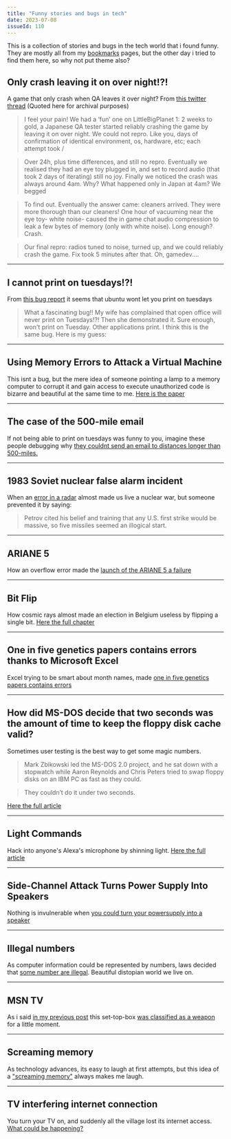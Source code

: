 ```yaml
---
title: "Funny stories and bugs in tech"
date: 2023-07-08
issueId: 110
---
```


This is a collection of stories and bugs in the tech world that i found funny. They are mostly all from my [bookmarks](/bookmarks) pages, but the other day i tried to find them here, so why not put theme also?

## Only crash leaving it on over night!?!

A game that only crash when QA leaves it over night? From [this twitter thread](https://twitter.com/mmalex/status/1066111290580582403) (Quoted here for archival purposes)

> I feel your pain! We had a ‘fun’ one on LittleBigPlanet 1: 2 weeks to gold, a Japanese QA tester started reliably crashing the game by leaving it on over night. We could not repro. Like you, days of confirmation of identical environment, os, hardware, etc; each attempt took /

> Over 24h, plus time differences, and still no repro. Eventually we realised they had an eye toy plugged in, and set to record audio (that took 2 days of iterating) still no joy. Finally we noticed the crash was always around 4am. Why? What happened only in Japan at 4am? We begged

> To find out. Eventually the answer came: cleaners arrived. They were more thorough than our cleaners! One hour of vacuuming near the eye toy- white noise- caused the in game chat audio compression to leak a few bytes of memory (only with white noise). Long enough? Crash.

> Our final repro: radios tuned to noise, turned up, and we could reliably crash the game. Fix took 5 minutes after that. Oh, gamedev....

---

## I cannot print on tuesdays!?!

From [this bug report](https://bugs.launchpad.net/ubuntu/+source/cupsys/+bug/255161/comments/28) it seems that ubuntu wont let you print on tuesdays

> What a fascinating bug!! My wife has complained that open office will never print on Tuesdays!?! Then she demonstrated it. Sure enough, won't print on Tuesday. Other applications print. I think this is the same bug. Here is my guess:

---

## Using Memory Errors to Attack a Virtual Machine
This isnt a bug, but the mere idea of someone pointing a lamp to a memory computer to corrupt it and gain access to execute unauthorized code is bizarre and beautiful at the same time to me. [Here is the paper](https://www.cs.princeton.edu/~appel/papers/memerr.pdf)

---

## The case of the 500-mile email
If not being able to print on tuesdays was funny to you, imagine these people debugging why [they couldnt send an email to distances longer than 500-miles.](https://www.ibiblio.org/harris/500milemail.html)

---

## 1983 Soviet nuclear false alarm incident
When an [error in a radar](https://en.wikipedia.org/wiki/1983_Soviet_nuclear_false_alarm_incident) almost made us live a nuclear war, but someone prevented it by saying:

> Petrov cited his belief and training that any U.S. first strike would be massive, so five missiles seemed an illogical start.

---

## ARIANE 5
How an overflow error made the [launch of the ARIANE 5 a failure](https://www-users.cse.umn.edu/~arnold/disasters/ariane5rep.html)

---

## Bit Flip
How cosmic rays almost made an election in Belgium useless by flipping a single bit. [Here the full chapter](https://radiolab.org/podcast/bit-flip)

---

## One in five genetics papers contains errors thanks to Microsoft Excel
Excel trying to be smart about month names, made [one in five genetics papers contains errors](https://www.science.org/content/article/one-five-genetics-papers-contains-errors-thanks-microsoft-excel)

---

## How did MS-DOS decide that two seconds was the amount of time to keep the floppy disk cache valid?
Sometimes user testing is the best way to get some magic numbers.

> Mark Zbikowski led the MS-DOS 2.0 project, and he sat down with a stopwatch while Aaron Reynolds and Chris Peters tried to swap floppy disks on an IBM PC as fast as they could.

> They couldn’t do it under two seconds.

[Here the full article](https://devblogs.microsoft.com/oldnewthing/20190924-00/?p=102915)

---

## Light Commands
Hack into anyone's Alexa's microphone by shinning light. [Here the full article](https://lightcommands.com/)

---

## Side-Channel Attack Turns Power Supply Into Speakers
Nothing is invulnerable when [you could turn your powersupply into a speaker](https://hackaday.com/2020/05/11/side-channel-attack-turns-power-supply-into-speakers/)

---

## Illegal numbers
As computer information could be represented by numbers, laws decided that [some number are illegal](https://en.wikipedia.org/wiki/Illegal_number#Illegal_primes). Beautiful distopian world we live on.

---

## MSN TV
As i said [in my previous post](blog/2023-03-23-devices-for-internet/) this set-top-box [was classified as a weapon](https://en.wikipedia.org/wiki/MSN_TV#WebTV_briefly_classified_as_a_weapon) for a little moment.

---

## Screaming memory
As technology advances, its easy to laugh at first attempts, but this idea of a ["screaming memory"](https://www.youtube.com/watch?v=TQCr9RV7twk&t=115s) always makes me laugh.

---

## TV interfering internet connection
You turn your TV on, and suddenly all the village lost its internet access. [What could be happening?](https://hackaday.com/2020/09/22/second-hand-television-shines-takes-down-entire-villages-internet/)
